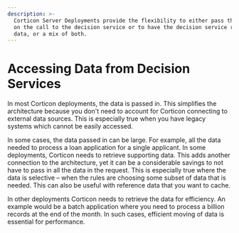 ```yaml
---
description: >-
  Corticon Server Deployments provide the flexibility to either pass the data in
  on the call to the decision service or to have the decision service retrieve
  data, or a mix of both.
---
```


# Accessing Data from Decision Services

In most Corticon deployments, the data is passed in. This simplifies the architecture because you don't need to account for Corticon connecting to external data sources. This is especially true when you have legacy systems which cannot be easily accessed.

In some cases, the data passed in can be large. For example, all the data needed to process a loan application for a single applicant. In some deployments, Corticon needs to retrieve supporting data. This adds another connection to the architecture, yet it can be a considerable savings to not have to pass in all the data in the request. This is especially true where the data is selective – when the rules are choosing some subset of data that is needed. This can also be useful with reference data that you want to cache.

In other deployments Corticon needs to retrieve the data for efficiency. An example would be a batch application where you need to process a billion records at the end of the month. In such cases, efficient moving of data is essential for performance.
